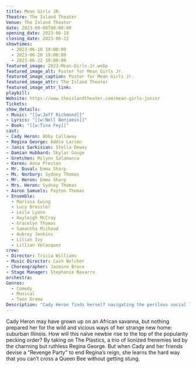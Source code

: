 ```yaml
---
title: Mean Girls JR.
Theatre: The Island Theater
Venue: The Island Theater
date: 2023-09-08T00:00:00
opening_date: 2023-06-18
closing_date: 2023-06-22
showtimes:
  - 2023-06-18 19:00:00
  - 2023-06-20 19:00:00
  - 2023-06-22 19:00:00
featured_image: 2023-Mean-Girls-Jr.webp
featured_image_alt: Poster for Mean Girls Jr.
featured_image_caption: Poster for Mean Girls Jr.
featured_image_attr: The Island Theater
featured_image_attr_link: 
playbill:
Website: https://www.theislandtheater.com/mean-girls-junior
Tickets: 
show_details: 
- Music: "[[w:Jeff Richmond]]"
- Lyrics: "[[w:Nell Benjamin]]"
- Book: "[[w:Tina Fey]]"
cast:
- Cady Heron: Abby Callaway
- Regina George: Addie Larson
- Janis Sarkisian: Stella Dewey
- Damian Hubbard: Skylar Gouge
- Gretchen: Milynn Salamanca
- Karen: Anna Preston
- Mr. Duval: Emma Sharp
- Ms. Norbury: Sydney Thomas
- Mr. Heron: Emma Sharp
- Mrs. Heron: Sydney Thomas
- Aaron Samuels: Payton Thomas
- Ensemble:
  - Marissa Ewing
  - Lucy Bressler 
  - Leila Lyons
  - Hayleigh McCray
  - Gracelyn Thomas
  - Samantha Michaud
  - Aubrey Jenkins
  - Lilian Ivy
  - Lillian Velasquez
crew:
- Director: Tricia Williams 
- Music Director: Cash Belcher 
- Choreographer: Jasmine Bruce 
- Stage Manager: Stephanie Navarro
orchestra:
Genres:
  - Comedy
  - Musical
  - Teen Drama
Description: "Cady Heron finds herself navigating the perilous social labyrinth of American high school when she moves from Africa. Armed with wit and advice from her new friends, she takes on The Plastics, the A-list queen bees."
---
```

Cady Heron may have grown up on an African savanna, but nothing prepared her for the wild and vicious ways of her strange new home: suburban Illinois. How will this naïve newbie rise to the top of the popularity pecking order? By taking on The Plastics, a trio of lionized frenemies led by the charming but ruthless Regina George. But when Cady and her friends devise a "Revenge Party" to end Regina’s reign, she learns the hard way that you can’t cross a Queen Bee without getting stung.